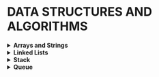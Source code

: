 # DATA STRUCTURES AND ALGORITHMS

<details>
    <summary><strong>Arrays and Strings</strong></summary>
    <ul>
        <li><a href="/Array & Strings/">Basic Operations</a></li>
            <ul>
                <li><a href="/Array & Strings/Traversal.js">Traversal</a></li>
            </ul>
            <ul>
                <li><a href="/Array & Strings/Fetch.js">Fetch Value at specific index or position</a></li>
            </ul>
            <ul>
                <li><a href="/Array & Strings/Insertion & Deletion/">Insertion and Deletion</a></li>
                <ul>
                    <li><a href="/Array & Strings/Insertion & Deletion/InsertionStart.js">At Start</a></li>
                    <li><a href="/Array & Strings/Insertion & Deletion/InsertionIndex.js">At specific index or position</a></li>
                    <li><a href="/Array & Strings/Insertion & Deletion/InsertionEnd.js">At End</a></li>
                </ul>
            </ul>
    </ul>
</details>

<details>
    <summary><strong>Linked Lists</strong></summary>
    <ul>
        <li><a href="/Linked List/">Basic Operations</a></li>
            <ul>
                <li><a href="/Linked List/Traversal.js">Traversal</a></li>
            </ul>
            <ul>
                <li><a href="/Linked List/Fetch.js">Fetch Value at specific index or position</a></li>
            </ul>
            <ul>
                <li><a href="/Linked List/Insertion & Deletion/">Insertion and Deletion</a></li>
                <ul>
                    <li><a href="/Linked List/Insertion & Deletion/InsertionStart.js">At Start</a></li>
                    <li><a href="/Linked List/Insertion & Deletion/InsertionIndex.js">At specific index or position</a></li>
                    <li><a href="/Linked List/Insertion & Deletion/InsertionEnd.js">At End</a></li>
                </ul>
            </ul>
    </ul>
</details>

<details>
    <summary><strong>Stack</strong></summary>
    <ul>
        <li><a href="/Stack/PushPopPeek.js">Push Pop & Peek</a></li>
    </ul>
</details>

<details>
    <summary><strong>Queue</strong></summary>
    <ul>
        <li><a href="/Queue/PushPopPeek.js">Push Pop & Peek</a></li>
    </ul>
</details>